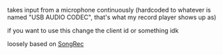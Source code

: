 takes input from a microphone continuously (hardcoded to whatever is named "USB AUDIO  CODEC", that's what my record player shows up as)

if you want to use this change the client id or something idk

loosely based on [SongRec](https://github.com/marin-m/SongRec)